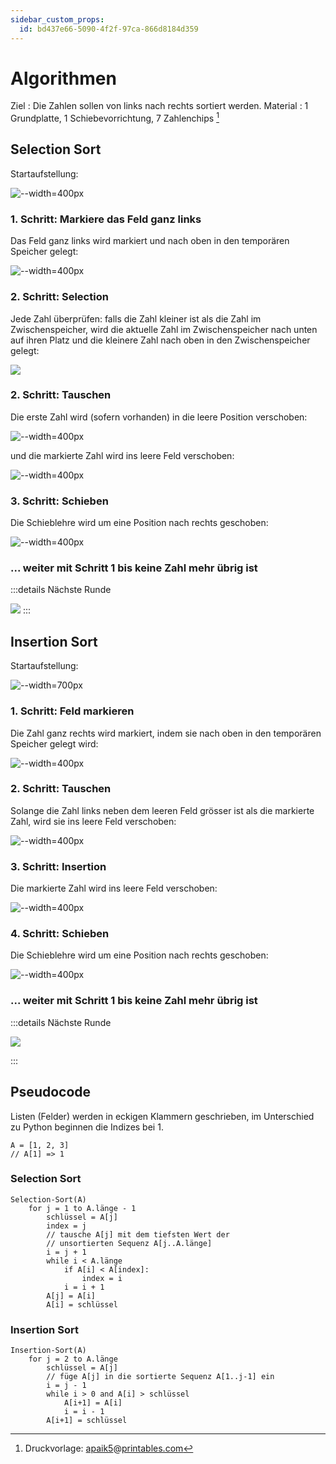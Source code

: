 ```yaml
---
sidebar_custom_props:
  id: bd437e66-5090-4f2f-97ca-866d8184d359
---
```


# Algorithmen

Ziel
: Die Zahlen sollen von links nach rechts sortiert werden.
Material
: 1 Grundplatte, 1 Schiebevorrichtung, 7 Zahlenchips [^1]

<Tabs>
<TabItem value="Selection Sort">

## Selection Sort

Startaufstellung:

![--width=400px](images/selection-s00.png)

### 1. Schritt: Markiere das Feld ganz links

Das Feld ganz links wird markiert und nach oben in den temporären Speicher gelegt: 

![--width=400px](images/selection-s01.png)

### 2. Schritt: Selection

Jede Zahl überprüfen: falls die Zahl kleiner ist als die Zahl im Zwischenspeicher, wird die aktuelle Zahl im Zwischenspeicher nach unten auf ihren Platz und die kleinere Zahl nach oben in den Zwischenspeicher gelegt:

![](images/selection-s02-full.png)


### 2. Schritt: Tauschen

Die erste Zahl wird (sofern vorhanden) in die leere Position verschoben:

![--width=400px](images/selection-s02b.png)

und die markierte Zahl wird ins leere Feld verschoben:

![--width=400px](images/selection-s02c.png)

### 3. Schritt: Schieben

Die Schieblehre wird um eine Position nach rechts geschoben:

![--width=400px](images/selection-s03.png)

### ... weiter mit Schritt 1 bis keine Zahl mehr übrig ist

:::details Nächste Runde

![](images/selection-s04.png)
:::

<Answer type="text" webKey="b1709e13-1f26-47d2-978e-18a96b7211ab" />

</TabItem>
<TabItem value="Insertion Sort">

## Insertion Sort

Startaufstellung:

![--width=700px](images/insertion-s00.png)


### 1. Schritt: Feld markieren

Die Zahl ganz rechts wird markiert, indem sie nach oben in den temporären Speicher gelegt wird:

![--width=400px](images/insertion-s01.png)

### 2. Schritt: Tauschen

Solange die Zahl links neben dem leeren Feld grösser ist als die markierte Zahl, wird sie ins leere Feld verschoben:

![--width=400px](images/insertion-s02.png)

### 3. Schritt: Insertion

Die markierte Zahl wird ins leere Feld verschoben:

![--width=400px](images/insertion-s03.png)


### 4. Schritt: Schieben

Die Schieblehre wird um eine Position nach rechts geschoben:

![--width=400px](images/insertion-s04.png)

### ... weiter mit Schritt 1 bis keine Zahl mehr übrig ist

:::details Nächste Runde

![](images/insertion-s05-full.png)

:::

<Answer type="text" webKey="13a1e010-9fc8-4639-9e6b-cccea8b8b1dc" />

</TabItem>
</Tabs>

## Pseudocode

Listen (Felder) werden in eckigen Klammern geschrieben, im Unterschied zu Python beginnen die Indizes bei 1.

```
A = [1, 2, 3]
// A[1] => 1
```

### Selection Sort

```
Selection-Sort(A)
    for j = 1 to A.länge - 1
        schlüssel = A[j]
        index = j
        // tausche A[j] mit dem tiefsten Wert der
        // unsortierten Sequenz A[j..A.länge]
        i = j + 1
        while i < A.länge
            if A[i] < A[index]:
                index = i
            i = i + 1
        A[j] = A[i]
        A[i] = schlüssel
```

### Insertion Sort

```
Insertion-Sort(A)
    for j = 2 to A.länge
        schlüssel = A[j]
        // füge A[j] in die sortierte Sequenz A[1..j-1] ein
        i = j - 1
        while i > 0 and A[i] > schlüssel
            A[i+1] = A[i]
            i = i - 1
        A[i+1] = schlüssel
```

[^1]: Druckvorlage: [apaik5](https://www.printables.com/@apaik5_264920)@[printables.com](https://www.printables.com/model/340344-computer-science-sorting-algorithms-learning-tool)